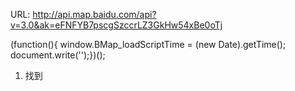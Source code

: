 URL: http://api.map.baidu.com/api?v=3.0&ak=eFNFYB7pscgSzccrLZ3GkHw54xBe0oTj

(function(){ window.BMap_loadScriptTime = (new Date).getTime(); document.write('<script type="text/javascript" src="http://api.map.baidu.com/getscript?v=3.0&ak=eFNFYB7pscgSzccrLZ3GkHw54xBe0oTj&services=&t=20200927172029"></script>');})();



1. 找到<script type="text/javascript">标签里的scr地址，例如：

   http:*//api.map.baidu.com/getscript?v=3.0&ak=&services=&t=20190102163906*

2. 复制地址链接，并打开，看到一大串的代码，复制粘贴。网上找到js格式化的工具，进行格式化，为方便下一步修改这个js文件，新建一个js文件命名为appiv3.0粘贴进去。格式化的js文件格式如下。 

3. 编写一个HTML文件，引用刚刚我们创建的appiv3.0.js，并且初始化一个地图，用这个HTML文件来看它这个js到底用到了哪些模块

